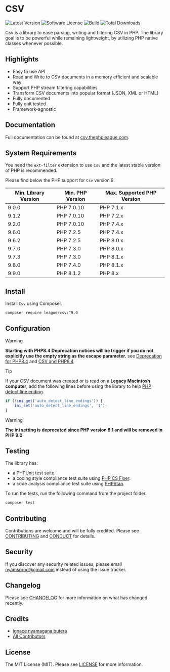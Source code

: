 # CSV

[![Latest Version](https://img.shields.io/github/release/thephpleague/csv.svg?style=flat-square)](https://github.com/thephpleague/csv/releases)
[![Software License](https://img.shields.io/badge/license-MIT-brightgreen.svg?style=flat-square)](LICENSE)
[![Build](https://github.com/thephpleague/csv/workflows/build/badge.svg)](https://github.com/thephpleague/csv/actions?query=workflow%3A%22build%22)
[![Total Downloads](https://img.shields.io/packagist/dt/league/csv.svg?style=flat-square)](https://packagist.org/packages/league/csv)

Csv is a library to ease parsing, writing and filtering CSV in PHP. 
The library goal is to be powerful while remaining lightweight,
by utilizing PHP native classes whenever possible.

## Highlights

- Easy to use API
- Read and Write to CSV documents in a memory efficient and scalable way
- Support PHP stream filtering capabilities
- Transform CSV documents into popular format (JSON, XML or HTML)
- Fully documented
- Fully unit tested
- Framework-agnostic

## Documentation

Full documentation can be found at [csv.thephpleague.com](https://csv.thephpleague.com).

## System Requirements

You need the `ext-filter` extension to use `Csv` and the latest stable version of PHP is recommended.

Please find below the PHP support for `Csv` version 9.

| Min. Library Version | Min. PHP Version | Max. Supported PHP Version |
|----------------------|------------------|----------------------------|
| 9.0.0                | PHP 7.0.10       | PHP 7.1.x                  |
| 9.1.2                | PHP 7.0.10       | PHP 7.2.x                  |
| 9.2.0                | PHP 7.0.10       | PHP 7.4.x                  |
| 9.6.0                | PHP 7.2.5        | PHP 7.4.x                  |
| 9.6.2                | PHP 7.2.5        | PHP 8.0.x                  |
| 9.7.0                | PHP 7.3.0        | PHP 8.0.x                  |
| 9.7.3                | PHP 7.3.0        | PHP 8.1.x                  |
| 9.8.0                | PHP 7.4.0        | PHP 8.1.x                  |
| 9.9.0                | PHP 8.1.2        | PHP 8.x                    |

## Install

Install `Csv` using Composer.

```bash
composer require league/csv:^9.0
```

## Configuration

> [!WARNING]
> **Starting with PHP8.4 Deprecation notices will be trigger if you do not explicitly use the empty string as the escape parameter.**
> see [Deprecation for PHP8.4](https://wiki.php.net/rfc/deprecations_php_8_4#deprecate_proprietary_csv_escaping_mechanism) and [CSV and PHP8.4](https://nyamsprod.com/blog/csv-and-php8-4/)

> [!TIP]
> If your CSV document was created or is read on a **Legacy Macintosh computer**, add the following lines before 
using the library to help [PHP detect line ending](http://php.net/manual/en/function.fgetcsv.php#refsect1-function.fgetcsv-returnvalues).

```php
if (!ini_get('auto_detect_line_endings')) {
    ini_set('auto_detect_line_endings', '1');
}
```

> [!WARNING]
> **The ini setting is deprecated since PHP version 8.1 and will be removed in PHP 9.0**

## Testing

The library has:

- a [PHPUnit](https://phpunit.de) test suite.
- a coding style compliance test suite using [PHP CS Fixer](https://cs.symfony.com/).
- a code analysis compliance test suite using [PHPStan](https://github.com/phpstan/phpstan).

To run the tests, run the following command from the project folder.

```bash
composer test
```

## Contributing

Contributions are welcome and will be fully credited. Please see [CONTRIBUTING](.github/CONTRIBUTING.md) and [CONDUCT](.github/CODE_OF_CONDUCT.md) for details.

## Security

If you discover any security related issues, please email nyamsprod@gmail.com instead of using the issue tracker.

## Changelog

Please see [CHANGELOG](CHANGELOG.md) for more information on what has changed recently.

## Credits

- [ignace nyamagana butera](https://github.com/nyamsprod)
- [All Contributors](https://github.com/thephpleague/csv/graphs/contributors)

## License

The MIT License (MIT). Please see [LICENSE](LICENSE) for more information.
